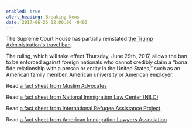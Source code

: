 ```yaml
---
enabled: true
alert_heading: Breaking News
date: 2017-06-26 02:00:00 -0400
---
```

The Supreme Court House has partially reinstated [the Trump Administration's travel ban](https://www.nytimes.com/2017/06/26/us/politics/supreme-court-trump-travel-ban-case.htm).

The ruling, which will take effect Thursday, June 29th, 2017, allows the ban to be enforced against foreign nationals who cannot credibly claim a “bona fide relationship with a person or entity in the United States,” such as an American family member, American university or American employer.

Read [a fact sheet from Muslim Advocates](https://www.muslimadvocates.org/wp-content/uploads/2017.06.26-Updated-MB-Fact-Sheet.pdf)

Read [a fact sheet from National Immigration Law Center (NILC)](https://www.nilc.org/issues/immigration-enforcement/understanding-scotus-action-muslim-ban2/)

Read [a fact sheet from International Refugee Assistance Project](https://drive.google.com/file/d/0B_y4L_k15JB5aElSUnlzNnF2cGs/view)

Read [a fact sheet from American Immigration Lawyers Association](http://www.aila.org/infonet/practice-alert-travel-warning)
